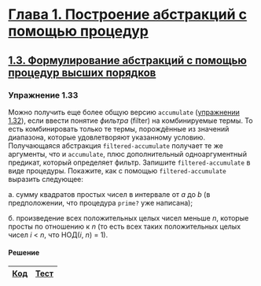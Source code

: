 # [Глава 1. Построение абстракций с помощью процедур](index.md#Глава-1-Построение-абстракций-с-помощью-процедур)
## [1.3. Формулирование абстракций с помощью процедур высших порядков](index.md#13-Формулирование-абстракций-с-помощью-процедур-высших-порядков)

### Упражнение 1.33
Можно получить еще более общую версию `accumulate`
([упражнении 1.32](exercise_1_32.md#Упражнение-132)), если ввести понятие
_фильтра_ (filter) на комбинируемые термы. То есть комбинировать только те термы,
порождённые из значений диапазона, которые удовлетворяют указанному условию.
Получающаяся абстракция `filtered-accumulate` получает те же аргументы, что и
`accumulate`, плюс дополнительный одноаргументный предикат, который определяет
фильтр. Запишите `filtered-accumulate` в виде процедуры. Покажите, как с помощью
`filtered-accumulate` выразить следующее:

а. сумму квадратов простых чисел в интервале от _a_ до _b_ (в предположении,
что процедура `prime?` уже написана);

б. произведение всех положительных целых чисел меньше _n_, которые просты по
отношению к _n_ (то есть всех таких положительных целых чисел _i_ < _n_, что
НОД(_i_, _n_) = 1).

#### Решение
[Код](../../src/chapter01/exercise_1_33.rkt) | [Тест](../../test/chapter01/exercise_1_33-test.rkt)
--- | ---
